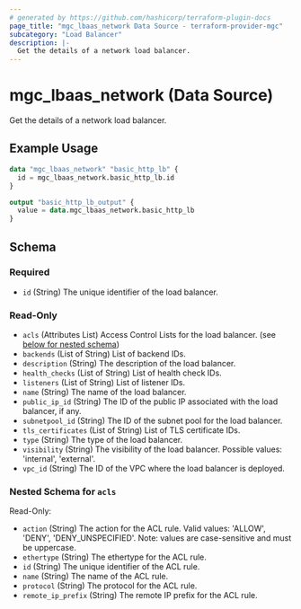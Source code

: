 ```yaml
---
# generated by https://github.com/hashicorp/terraform-plugin-docs
page_title: "mgc_lbaas_network Data Source - terraform-provider-mgc"
subcategory: "Load Balancer"
description: |-
  Get the details of a network load balancer.
---
```


# mgc_lbaas_network (Data Source)

Get the details of a network load balancer.

## Example Usage

```terraform
data "mgc_lbaas_network" "basic_http_lb" {
  id = mgc_lbaas_network.basic_http_lb.id
}

output "basic_http_lb_output" {
  value = data.mgc_lbaas_network.basic_http_lb
}
```

<!-- schema generated by tfplugindocs -->
## Schema

### Required

- `id` (String) The unique identifier of the load balancer.

### Read-Only

- `acls` (Attributes List) Access Control Lists for the load balancer. (see [below for nested schema](#nestedatt--acls))
- `backends` (List of String) List of backend IDs.
- `description` (String) The description of the load balancer.
- `health_checks` (List of String) List of health check IDs.
- `listeners` (List of String) List of listener IDs.
- `name` (String) The name of the load balancer.
- `public_ip_id` (String) The ID of the public IP associated with the load balancer, if any.
- `subnetpool_id` (String) The ID of the subnet pool for the load balancer.
- `tls_certificates` (List of String) List of TLS certificate IDs.
- `type` (String) The type of the load balancer.
- `visibility` (String) The visibility of the load balancer. Possible values: 'internal', 'external'.
- `vpc_id` (String) The ID of the VPC where the load balancer is deployed.

<a id="nestedatt--acls"></a>
### Nested Schema for `acls`

Read-Only:

- `action` (String) The action for the ACL rule. Valid values: 'ALLOW', 'DENY', 'DENY_UNSPECIFIED'. Note: values are case-sensitive and must be uppercase.
- `ethertype` (String) The ethertype for the ACL rule.
- `id` (String) The unique identifier of the ACL rule.
- `name` (String) The name of the ACL rule.
- `protocol` (String) The protocol for the ACL rule.
- `remote_ip_prefix` (String) The remote IP prefix for the ACL rule.
